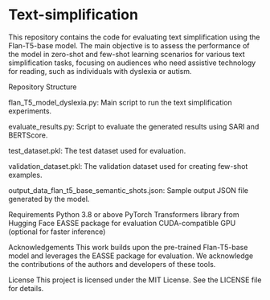 # Text-simplification

This repository contains the code for evaluating text simplification using the Flan-T5-base model. The main objective is to assess the performance of the model in zero-shot and few-shot learning scenarios for various text simplification tasks, focusing on audiences who need assistive technology for reading, such as individuals with dyslexia or autism.


Repository Structure

flan_T5_model_dyslexia.py: Main script to run the text simplification experiments.

evaluate_results.py: Script to evaluate the generated results using SARI and BERTScore.

test_dataset.pkl: The test dataset used for evaluation.

validation_dataset.pkl: The validation dataset used for creating few-shot examples.

output_data_flan_t5_base_semantic_shots.json: Sample output JSON file generated by the model.


Requirements
Python 3.8 or above
PyTorch
Transformers library from Hugging Face
EASSE package for evaluation
CUDA-compatible GPU (optional for faster inference)

Acknowledgements
This work builds upon the pre-trained Flan-T5-base model and leverages the EASSE package for evaluation. We acknowledge the contributions of the authors and developers of these tools.

License
This project is licensed under the MIT License. See the LICENSE file for details.
